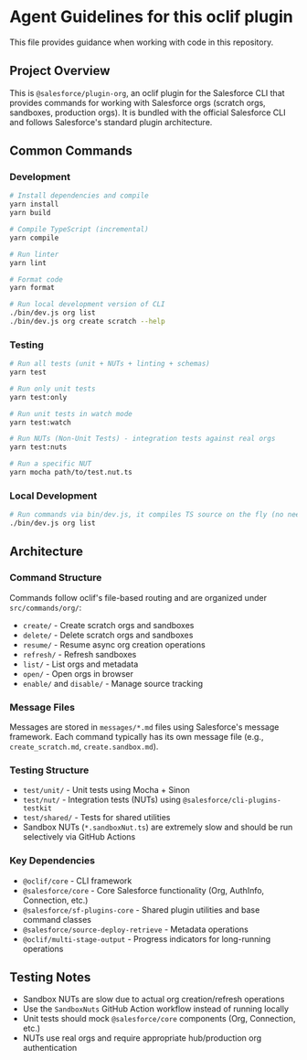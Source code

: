 # Agent Guidelines for this oclif plugin

This file provides guidance when working with code in this repository.

## Project Overview

This is `@salesforce/plugin-org`, an oclif plugin for the Salesforce CLI that provides commands for working with Salesforce orgs (scratch orgs, sandboxes, production orgs). It is bundled with the official Salesforce CLI and follows Salesforce's standard plugin architecture.

## Common Commands

### Development

```bash
# Install dependencies and compile
yarn install
yarn build

# Compile TypeScript (incremental)
yarn compile

# Run linter
yarn lint

# Format code
yarn format

# Run local development version of CLI
./bin/dev.js org list
./bin/dev.js org create scratch --help
```

### Testing

```bash
# Run all tests (unit + NUTs + linting + schemas)
yarn test

# Run only unit tests
yarn test:only

# Run unit tests in watch mode
yarn test:watch

# Run NUTs (Non-Unit Tests) - integration tests against real orgs
yarn test:nuts

# Run a specific NUT
yarn mocha path/to/test.nut.ts
```

### Local Development

```bash
# Run commands via bin/dev.js, it compiles TS source on the fly (no need to run `yarn compile` after every change)
./bin/dev.js org list
```

## Architecture

### Command Structure

Commands follow oclif's file-based routing and are organized under `src/commands/org/`:

- `create/` - Create scratch orgs and sandboxes
- `delete/` - Delete scratch orgs and sandboxes
- `resume/` - Resume async org creation operations
- `refresh/` - Refresh sandboxes
- `list/` - List orgs and metadata
- `open/` - Open orgs in browser
- `enable/` and `disable/` - Manage source tracking

### Message Files

Messages are stored in `messages/*.md` files using Salesforce's message framework. Each command typically has its own message file (e.g., `create_scratch.md`, `create.sandbox.md`).

### Testing Structure

- `test/unit/` - Unit tests using Mocha + Sinon
- `test/nut/` - Integration tests (NUTs) using `@salesforce/cli-plugins-testkit`
- `test/shared/` - Tests for shared utilities
- Sandbox NUTs (`*.sandboxNut.ts`) are extremely slow and should be run selectively via GitHub Actions

### Key Dependencies

- `@oclif/core` - CLI framework
- `@salesforce/core` - Core Salesforce functionality (Org, AuthInfo, Connection, etc.)
- `@salesforce/sf-plugins-core` - Shared plugin utilities and base command classes
- `@salesforce/source-deploy-retrieve` - Metadata operations
- `@oclif/multi-stage-output` - Progress indicators for long-running operations

## Testing Notes

- Sandbox NUTs are slow due to actual org creation/refresh operations
- Use the `SandboxNuts` GitHub Action workflow instead of running locally
- Unit tests should mock `@salesforce/core` components (Org, Connection, etc.)
- NUTs use real orgs and require appropriate hub/production org authentication
